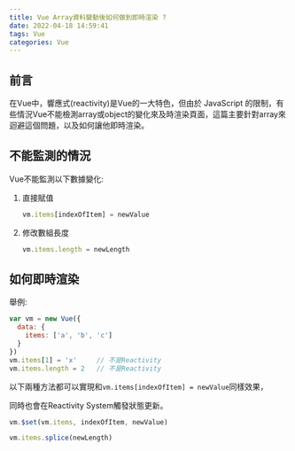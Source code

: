 ```yaml
---
title: Vue Array資料變動後如何做到即時渲染 ?
date: 2022-04-18 14:59:41
tags: Vue
categories: Vue
---
```

## 前言

在Vue中，響應式(reactivity)是Vue的一大特色，但由於 JavaScript 的限制，有些情況Vue不能檢測array或object的變化來及時渲染頁面，這篇主要針對array來迴避這個問題，以及如何讓他即時渲染。

## 不能監測的情況

Vue不能監測以下數據變化:

1.  直接賦值
    
    ```jsx
    vm.items[indexOfItem] = newValue
    ```
    
2. 修改數組長度
    
    ```jsx
    vm.items.length = newLength
    ```
    

## 如何即時渲染

舉例:

```jsx
var vm = new Vue({
  data: {
    items: ['a', 'b', 'c']
  }
})
vm.items[1] = 'x'     // 不是Reactivity
vm.items.length = 2   // 不是Reactivity
```

以下兩種方法都可以實現和`vm.items[indexOfItem] = newValue`同樣效果，

同時也會在Reactivity System觸發狀態更新。

```jsx
vm.$set(vm.items, indexOfItem, newValue)
```

```jsx
vm.items.splice(newLength)
```
